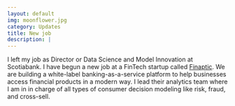 ```yaml
---
layout: default
img: moonflower.jpg
category: Updates
title: New job
description: |
---
```

  I left my job as Director or Data Science and Model Innovation at Scotiabank. I have begun a new job at a FinTech startup called [Finaptic](https://finaptic.com/). We are building a white-label banking-as-a-service platform to help businesses access financial products in a modern way. I lead their analytics team where I am in in charge of all types of consumer decision modeling like risk, fraud, and cross-sell.
